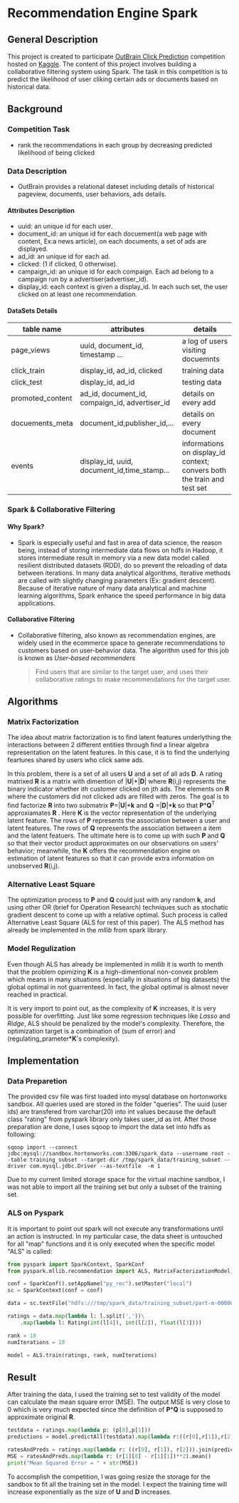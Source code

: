 # Recommendation Engine Spark

## General Description
This project is created to participate [OutBrain Click Prediction](https://www.kaggle.com/c/outbrain-click-prediction) competition hosted on [Kaggle](http://www.kaggle.com/competitions). The content of this project involves building a collaborative filtering system using Spark. The task in this competition is to predict the likelihood of user cliking certain ads or documents based on historical data.

## Background
### Competition Task
* rank the recommendations in each group by decreasing predicted likelihood of being clicked

### Data Description
* OutBrain provides a relational dateset including details of historical pageview, documents, user behaviors, ads details. 

#### Attributes Description
* uuid: an unique id for each user.
* document_id: an unique id for each docuement(a web page with content, Ex:a news article), on each documents, a set of ads are displayed.
* ad_id: an unique id for each ad.
* clicked: (1 if clicked, 0 otherwise).
* campaign_id: an unique id for each compaign. Each ad belong to a campaign run by a advertiser(advertiser_id).
* display_id: each context is given a display_id. In each such set, the user clicked on at least one recommendation.

#### DataSets Details
|table name| attributes | details|
|----------|------------|--------|
|page_views|uuid, document_id, timestamp ...| a log of users visiting docuemnts|
|click_train| display_id, ad_id, clicked| training data |
|click_test| display_id, ad_id| testing data|
|promoted_content| ad_id, document_id, compaign_id, advertiser_id| details on every add|
|docuements_meta| document_id,publisher_id,...| details on every document|
|events| display_id, uuid, document_id,time_stamp...| informations on display_id context; convers both the train and test set|

### Spark & Collaborative Filtering
#### Why Spark?
* Spark is especially useful and fast in area of data science, the reason being, instead of storing intermediate data flows on hdfs in Hadoop, it stores intermediate result in memory via a new data model called resilient distributed datasets (RDD), do so prevent the reloading of data between iterations. In many data analytical algorithms, iterative methods are called with slightly changing parameters (Ex: gradient descent). Because of iterative nature of many data analytical and machine learning algorithms, Spark enhance the speed performance in big data applications.

#### Collaborative Filtering
* Collaborative filtering, also known as recommendation engines, are widely used in the ecommerce space to generate recommendations to customers based on user-behavior data. The algorithm used for this job is known as *User-based recommenders*

	> Find users that are similar to the target user, and uses their collaborative ratings to make recommendations for the target user.




## Algorithms
### Matrix Factorization
The idea about matrix factorization is to find latent features underlything the interactions between 2 different entities through find a linear algebra representation on the latent features. In this case, it is to find the underlying feartures shared by users who click same ads. 

In this problem, there is a set of all users **U** and a set of all ads **D**. A rating matrixed **R** is a matrix with dimention of |**U**|\*|**D**| where **R**(i,j) represents the binary indicator whether i*th* customer clicked on j*th* ads. The elements on **R** where the customers did not clicked ads are filled with zeros. The goal is to find factorize **R** into two submatrix **P**=|**U**|\***k** and **Q** =|**D**|\***k** so that **P**\***Q**<sup>T</sup> approxiamates **R** . Here **K** is the vector representation of the underlying latent feature. The rows of **P** represents the association between a user and latent features. The rows of **Q** represents the association between a item and the latent featuers. The ultimate here is to come up with such **P** and **Q** so that their vector product approximates on our observations on users' behavior; meanwhile, the **K** offers the recommendation engine on estimation of latent features so that it can provide extra information on unobserved **R**(i,j).

### Alternative Least Square
The optimization process to **P** and **Q** could just with any random **k**, and using other OR (brief for Operation Research) techniques such as stochatic gradient descent to come up with a relative optimal. Such process is called Alternative Least Square (ALS for rest of this paper). The ALS method has already be implemented in the *mllib* from spark library.

### Model Regulization
Even though ALS has already be implemented in *mllib* it is worth to menth that the problem opimizing **K** is a high-dimentional non-convex problem which means in many situations (especially in situations of big datasets) the global optimal in not guarrenteed. In fact, the global optimal is almost never reached in practical. 

It is very import to point out, as the complexity of **K** increases, it is very possible for overfitting. Just like some regression techniques like *Lasso* and *Ridge*, ALS should be penalized by the model's complexity. Therefore, the optimization target is a combination of (sum of error) and (regulating\_prameter\***K**'s complexity).



## Implementation
### Data Preparetion
The provided csv file was first loaded into mysql database on hortonworks sandbox. All queries used are stored in the folder "queries". The uuid (user ids) are transfered from varchar(20) into int values because the default class "rating" from pyspark library only takes user\_id as int. After those preparation are done, I uses sqoop to import the data set into hdfs as following:  
```
sqoop import --connect jdbc:mysql://sandbox.hortonworks.com:3306/spark_data --username root --table training_subset --target-dir /tmp/spark_data/training_subset --driver com.mysql.jdbc.Driver --as-textfile  -m 1 
```
Due to my current limited storage space for the virtual machine sandbox, I was not able to import all the training set but only a subset of the training set.


### ALS on Pyspark
It is important to point out spark will not execute any transformations until an action is instructed. In my particular case, the data sheet is untouched for all "map" functions and it is only executed when the specific model "ALS" is called:
```python
from pyspark import SparkContext, SparkConf
from pyspark.mllib.recommendation import ALS, MatrixFactorizationModel, Rating

conf = SparkConf().setAppName("py_rec").setMaster("local")
sc = SparkContext(conf = conf)

data = sc.textFile("hdfs:///tmp/spark_data/training_subset/part-m-00000")

ratings = data.map(lambda l: l.split(','))\
    .map(lambda l: Rating(int(l[4]), int(l[2]), float(l[3])))

rank = 10
numIterations = 10

model = ALS.train(ratings, rank, numIterations)
```

## Result 
After training the data, I used the training set to test validity of the model can calculate the mean square error (MSE). The output MSE is very close to 0 which is very much expected since the definition of **P**\***Q** is supposed to approximate original **R**. 
```python
testdata = ratings.map(lambda p: (p[0],p[1]))
predictions = model.predictAll(testdata).map(lambda r:((r[0],r[1]),r[2]))

ratesAndPreds = ratings.map(lambda r: ((r[0], r[1]), r[2])).join(predictions)
MSE = ratesAndPreds.map(lambda r: (r[1][0] - r[1][1])**2).mean()
print("Mean Squared Error = " + str(MSE))
``` 
To accomplish the competition, I was going resize the storage for the sandbox to fit all the training set in the model. I expect the training time will increase exponentially as the size of **U** and **D** increases. 
